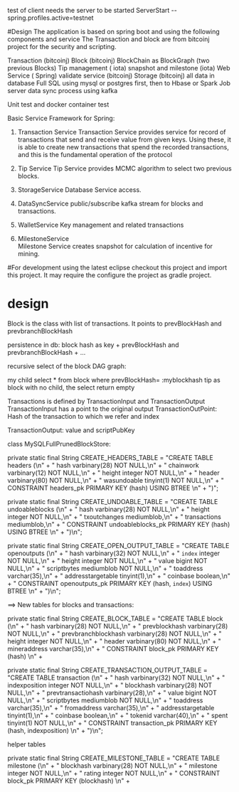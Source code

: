 test of client needs the server to be started
 ServerStart --spring.profiles.active=testnet

#Design
The application is based on spring boot and using the following components and service
The Transaction and block are from bitcoinj project for the  security and scripting.
 


Transaction (bitcoinj)
Block (bitcoinj) BlockChain as BlockGraph (two previous Blocks) 
Tip management (  iota)
snapshot and milestone (iota)
Web Service ( Spring)
validate service (bitcoinj)
Storage (bitcoinj) 
all data in database Full SQL using mysql or postgres first, then to Hbase or Spark Job server
data sync process using kafka

Unit test and docker container test

 

Basic Service Framework for Spring:

1) Transaction Service 
Transaction Service  provides service for record of transactions that send and receive value from given keys. Using these,
it is able to create new transactions that spend the recorded transactions, and this is the fundamental operation
of the  protocol

2) Tip Service
 Tip Service provides MCMC algorithm to select two previous blocks.
 
3) StorageService
Database Service access.

4) DataSyncService
public/subscribe kafka stream for blocks and transactions.

5) WalletService 
Key management  and  related transactions

6) MilestoneService  
Milestone Service creates snapshot for calculation of incentive for mining.

#For development using the latest eclipse
checkout this project and import this project. It may require the configure the project as gradle project.

# design
Block is the class with list of transactions. It points to prevBlockHash and prevbranchBlockHash

persistence in db: block hash as key +  prevBlockHash and prevbranchBlockHash + ...

recursive select of the block DAG graph:

my child select * from block where prevBlockHash= :myblockhash
tip as block with no child, the select return empty


Transactions is defined by TransactionInput and TransactionOutput
TransactionInput has a point to the original output
TransactionOutPoint:  Hash of the transaction to which we refer and index 

TransactionOutput:
value and scriptPubKey




 class MySQLFullPrunedBlockStore:
 
   private static final String CREATE_HEADERS_TABLE = "CREATE TABLE headers (\n" +
            "    hash varbinary(28) NOT NULL,\n" +
            "    chainwork varbinary(12) NOT NULL,\n" +
            "    height integer NOT NULL,\n" +
            "    header varbinary(80) NOT NULL,\n" +
            "    wasundoable tinyint(1) NOT NULL,\n" +
            "    CONSTRAINT headers_pk PRIMARY KEY (hash) USING BTREE \n" +
            ")";

   private static final String CREATE_UNDOABLE_TABLE = "CREATE TABLE undoableblocks (\n" +
            "    hash varbinary(28) NOT NULL,\n" +
            "    height integer NOT NULL,\n" +
            "    txoutchanges mediumblob,\n" +
            "    transactions mediumblob,\n" +
            "    CONSTRAINT undoableblocks_pk PRIMARY KEY (hash) USING BTREE \n" +
            ")\n";
            
            
   private static final String CREATE_OPEN_OUTPUT_TABLE = "CREATE TABLE openoutputs (\n" +
            "    hash varbinary(32) NOT NULL,\n" +
            "    `index` integer NOT NULL,\n" +
            "    height integer NOT NULL,\n" +
            "    value bigint NOT NULL,\n" +
            "    scriptbytes mediumblob NOT NULL,\n" +
            "    toaddress varchar(35),\n" +
            "    addresstargetable tinyint(1),\n" +
            "    coinbase boolean,\n" +
            "    CONSTRAINT openoutputs_pk PRIMARY KEY (hash, `index`) USING BTREE \n" +
            ")\n";


==> New tables for blocks and transactions:


   private static final String CREATE_BLOCK_TABLE = "CREATE TABLE block (\n" +
            "    hash varbinary(28) NOT NULL,\n" +
            "    prevblockhash  varbinary(28) NOT NULL,\n" +
            "    prevbranchblockhash  varbinary(28) NOT NULL,\n" +
            "    height integer NOT NULL,\n" +
            "    header varbinary(80) NOT NULL,\n" +
            "    mineraddress varchar(35),\n" +
            "    CONSTRAINT block_pk PRIMARY KEY (hash)  \n" +

  private static final String CREATE_TRANSACTION_OUTPUT_TABLE = "CREATE TABLE transaction (\n" +
            "    hash varbinary(32) NOT NULL,\n" +
            "    indexposition integer NOT NULL,\n" +
            "    blockhash  varbinary(28)  NOT NULL,\n" +
            "    prevtransactiohash  varbinary(28),\n" +
            "    value bigint NOT NULL,\n" +
            "    scriptbytes mediumblob NOT NULL,\n" +
            "    toaddress varchar(35),\n" +
            "    fromaddress varchar(35),\n" +
            "    addresstargetable tinyint(1),\n" +
            "    coinbase boolean,\n" +
            "    tokenid varchar(40),\n" +
            "    spent  tinyint(1) NOT NULL,\n" +
            "    CONSTRAINT transaction_pk PRIMARY KEY (hash, indexposition) \n" +
            ")\n";


helper tables

private static final String CREATE_MILESTONE_TABLE = "CREATE TABLE milestone (\n" +
            "    blockhash varbinary(28) NOT NULL,\n" +
            "    milestone integer NOT NULL,\n" +
            "    rating integer NOT NULL,\n" +
            "    CONSTRAINT block_pk PRIMARY KEY (blockhash)  \n" +

